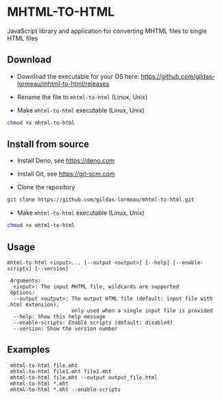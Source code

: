 # MHTML-TO-HTML

JavaScript library and application for converting MHTML files to single HTML files

## Download

- Download the executable for your OS here: https://github.com/gildas-lormeau/mhtml-to-html/releases

- Rename the file to `mhtml-to-html` (Linux, Unix)

- Make `mhtml-to-html` executable (Linux, Unix)
```sh
chmod +x mhtml-to-html
```

## Install from source

- Install Deno, see https://deno.com

- Install Git, see https://git-scm.com

- Clone the repository

```sh
git clone https://github.com/gildas-lormeau/mhtml-to-html.git
```

- Make `mhtml-to-html` executable (Linux, Unix)
```sh
chmod +x mhtml-to-html
```

## Usage 

```
mhtml-to-html <input>... [--output <output>] [--help] [--enable-scripts] [--version]

 Arguments:
  <input>: The input MHTML file, wildcards are supported
 Options:
  --output <output>: The output HTML file (default: input file with .html extension),
                     only used when a single input file is provided
  --help: Show this help message
  --enable-scripts: Enable scripts (default: disabled)
  --version: Show the version number
```

## Examples
```
 mhtml-to-html file.mht
 mhtml-to-html file1.mht file2.mht
 mhtml-to-html file.mht --output output_file.html
 mhtml-to-html *.mht
 mhtml-to-html *.mht --enable-scripts
```
